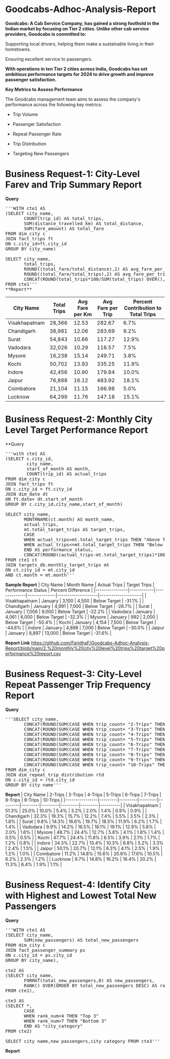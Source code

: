 # Goodcabs-Adhoc-Analysis-Report

**Goodcabs: A Cab Service Company, has gained a strong foothold in the Indian market by focusing on Tier 2 cities. Unlike other cab service providers, Goodcabs is committed to:**

Supporting local drivers, helping them make a sustainable living in their hometowns.

Ensuring excellent service to passengers.

**With operations in ten Tier 2 cities across India, Goodcabs has set ambitious performance targets for 2024 to drive growth and improve passenger satisfaction.**

**Key Metrics to Assess Performance**

The Goodcabs management team aims to assess the company's performance across the following key metrics:

* Trip Volume

* Passenger Satisfaction

* Repeat Passenger Rate

* Trip Distribution

* Targeting New Passengers

# Business Request-1: City-Level Farev and Trip Summary Report

**Query**
<pre>
'''WITH cte1 AS
(SELECT city_name,
	   COUNT(trip_id) AS total_trips,
       SUM(distance_travelled_km) AS total_distance,
       SUM(fare_amount) AS total_fare
FROM dim_city c
JOIN fact_trips ft
ON c.city_id=ft.city_id
GROUP BY city_name)

SELECT city_name,
	   total_trips,
       ROUND((total_fare/total_distance),2) AS avg_fare_per_km,
       ROUND((total_fare/total_trips),2) AS avg_fare_per_trip,
       CONCAT(ROUND(total_trips*100/SUM(total_trips) OVER(),1),"%") AS percent_contribution_to_totaltrips
FROM cte1'''
**Report**
</pre>
| City Name      | Total Trips | Avg Fare per Km | Avg Fare per Trip | Percent Contribution to Total Trips |
|----------------|-------------|-----------------|-------------------|-------------------------------------|
| Visakhapatnam  | 28,366      | 12.53           | 282.67            | 6.7%                                |
| Chandigarh     | 38,981      | 12.06           | 283.69            | 9.2%                                |
| Surat          | 54,843      | 10.66           | 117.27            | 12.9%                               |
| Vadodara       | 32,026      | 10.29           | 118.57            | 7.5%                                |
| Mysore         | 16,238      | 15.14           | 249.71            | 3.8%                                |
| Kochi          | 50,702      | 13.93           | 335.25            | 11.9%                               |
| Indore         | 42,456      | 10.90           | 179.84            | 10.0%                               |
| Jaipur         | 76,888      | 16.12           | 483.92            | 18.1%                               |
| Coimbatore     | 21,104      | 11.15           | 166.98            | 5.0%                                |
| Lucknow        | 64,299      | 11.76           | 147.18            | 15.1%                               |



# Business Request-2: Monthly City Level Target Performance Report

**Query
<pre>
'''with cte1 AS
(SELECT c.city_id,
	    city_name,
	    start_of_month AS month,
	    COUNT(trip_id) AS actual_trips
FROM dim_city c
JOIN fact_trips ft
ON c.city_id = ft.city_id
JOIN dim_date dt 
ON ft.date= dt.start_of_month
GROUP BY c.city_id,city_name,start_of_month)

SELECT city_name,
	   MONTHNAME(ct.month) AS month_name,
       actual_trips,
       mt.total_target_trips AS target_trips,
       CASE
       WHEN actual_trips>mt.total_target_trips THEN "Above Target"
       WHEN actual_trips<=mt.total_target_trips THEN "Below Target"
       END AS performance_status,
       CONCAT(ROUND((actual_trips-mt.total_target_trips)*100/mt.total_target_trips,1),"%") AS percent_difference
FROM cte1 ct
JOIN targets_db.monthly_target_trips mt 
ON ct.city_id = mt.city_id
AND ct.month = mt.month'''
</pre>
**Sample Report**
| City Name      | Month Name | Actual Trips | Target Trips | Performance Status | Percent Difference |
|----------------|------------|--------------|--------------|--------------------|---------------------|
| Visakhapatnam  | January    | 3,100        | 4,500        | Below Target       | -31.1%              |
| Chandigarh     | January    | 4,991        | 7,000        | Below Target       | -28.7%              |
| Surat          | January    | 7,006        | 9,000        | Below Target       | -22.2%              |
| Vadodara       | January    | 4,061        | 6,000        | Below Target       | -32.3%              |
| Mysore         | January    | 992          | 2,000        | Below Target       | -50.4%              |
| Kochi          | January    | 4,154        | 7,500        | Below Target       | -44.6%              |
| Indore         | January    | 4,898        | 7,000        | Below Target       | -30.0%              |
| Jaipur         | January    | 8,897        | 13,000       | Below Target       | -31.6%              |

**Report Link** https://github.com/FaridhaF/Goodcabs-Adhoc-Analysis-Report/blob/main/2.%20monthly%20city%20level%20trips%20target%20performance%20report.csv

# Business Request-3: City-Level Repeat Passenger Trip Frequency Report
**Query**
<pre>
'''SELECT city_name,
	   CONCAT(ROUND(SUM(CASE WHEN trip_count= "2-Trips" THEN repeat_passenger_count ELSE 0 END)*100/SUM(repeat_passenger_count),1),"%") AS "2-trips",
       CONCAT(ROUND(SUM(CASE WHEN trip_count= "3-Trips" THEN repeat_passenger_count ELSE 0 END)*100/SUM(repeat_passenger_count),1),"%") AS "3-trips",
       CONCAT(ROUND(SUM(CASE WHEN trip_count= "4-Trips" THEN repeat_passenger_count ELSE 0 END)*100/SUM(repeat_passenger_count),1),"%") AS "4-trips",
       CONCAT(ROUND(SUM(CASE WHEN trip_count= "5-Trips" THEN repeat_passenger_count ELSE 0 END)*100/SUM(repeat_passenger_count),1),"%") AS "5-trips",
       CONCAT(ROUND(SUM(CASE WHEN trip_count= "6-Trips" THEN repeat_passenger_count ELSE 0 END)*100/SUM(repeat_passenger_count),1),"%") AS "6-trips",
       CONCAT(ROUND(SUM(CASE WHEN trip_count= "7-Trips" THEN repeat_passenger_count ELSE 0 END)*100/SUM(repeat_passenger_count),1),"%") AS "7-trips",
       CONCAT(ROUND(SUM(CASE WHEN trip_count= "8-Trips" THEN repeat_passenger_count ELSE 0 END)*100/SUM(repeat_passenger_count),1),"%") AS "8-trips",
       CONCAT(ROUND(SUM(CASE WHEN trip_count= "9-Trips" THEN repeat_passenger_count ELSE 0 END)*100/SUM(repeat_passenger_count),1),"%") AS "9-trips",
       CONCAT(ROUND(SUM(CASE WHEN trip_count= "10-Trips" THEN repeat_passenger_count ELSE 0 END)*100/SUM(repeat_passenger_count),1),"%") AS "10-trips"
FROM dim_city c
JOIN dim_repeat_trip_distribution rtd 
ON c.city_id = rtd.city_id
GROUP BY city_name'''
</pre>

**Report**
| City Name      | 2-Trips | 3-Trips | 4-Trips | 5-Trips | 6-Trips | 7-Trips | 8-Trips | 9-Trips | 10-Trips |
|----------------|---------|---------|---------|---------|---------|---------|---------|---------|----------|
| Visakhapatnam  | 51.3%   | 25.0%   | 10.0%   | 5.4%    | 3.2%    | 2.0%    | 1.4%    | 0.9%    | 0.9%     |
| Chandigarh     | 32.3%   | 19.3%   | 15.7%   | 12.2%   | 7.4%    | 5.5%    | 3.5%    | 2.3%    | 1.8%     |
| Surat          | 9.8%    | 14.3%   | 16.6%   | 19.7%   | 18.5%   | 11.9%   | 6.2%    | 1.7%    | 1.4%     |
| Vadodara       | 9.9%    | 14.2%   | 16.5%   | 18.1%   | 19.1%   | 12.9%   | 5.8%    | 2.0%    | 1.6%     |
| Mysore         | 48.7%   | 24.4%   | 12.7%   | 5.8%    | 4.1%    | 1.8%    | 1.4%    | 0.5%    | 0.5%     |
| Kochi          | 47.7%   | 24.4%   | 11.8%   | 6.5%    | 3.9%    | 2.1%    | 1.7%    | 1.2%    | 0.8%     |
| Indore         | 34.3%   | 22.7%   | 13.4%   | 10.3%   | 6.8%    | 5.2%    | 3.3%    | 2.4%    | 1.5%     |
| Jaipur         | 50.1%   | 20.7%   | 12.1%   | 6.3%    | 4.1%    | 2.5%    | 1.9%    | 1.2%    | 1.0%     |
| Coimbatore     | 11.2%   | 14.8%   | 15.6%   | 20.6%   | 17.6%   | 10.5%   | 6.2%    | 2.3%    | 1.2%     |
| Lucknow        | 9.7%    | 14.8%   | 16.2%   | 18.4%   | 20.2%   | 11.3%   | 6.4%    | 1.9%    | 1.1%     |

# Business Request-4: Identify City with Highest and Lowest Total New Passengers
**Query**
<pre>
'''WITH cte1 AS
(SELECT city_name,
	   SUM(new_passengers) AS total_new_passengers
FROM dim_city c
JOIN fact_passenger_summary ps
ON c.city_id = ps.city_id
GROUP BY city_name),

cte2 AS
(SELECT city_name,
	   FORMAT(total_new_passengers,0) AS new_passengers,
       RANK() OVER(ORDER BY total_new_passengers DESC) AS rank_num
FROM cte1),

cte3 AS
(SELECT *,
	   CASE
       WHEN rank_num<4 THEN "Top 3"
       WHEN rank_num>7 THEN "Bottom 3"
       END AS "city_category"
FROM cte2)

SELECT city_name,new_passengers,city_category FROM cte3'''
</pre>
**Report**
